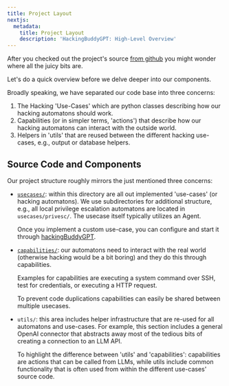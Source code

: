 ```yaml
---
title: Project Layout
nextjs:
  metadata:
    title: Project Layout
    description: 'HackingBuddyGPT: High-Level Overview'
---
```


After you checked out the project's source [from github](https://github.com/ipa-lab/hackingBuddyGPT) you might wonder where all the juicy bits are.

Let's do a quick overview before we delve deeper into our components.

Broadly speaking, we have separated our code base into three concerns:

1. The Hacking 'Use-Cases' which are python classes describing how our hacking automatons should work.
2. Capabilities (or in simpler terms, 'actions') that describe how our hacking automatons can interact with the outside world.
3. Helpers in 'utils' that are reused between the different hacking use-cases, e.g., output or database helpers.

## Source Code and Components

Our project structure roughly mirrors the just mentioned three concerns:

- [`usecases/`](/docs/core-concepts/use-cases): within this directory are all out implemented 'use-cases' (or hacking automatons). We use subdirectories for additional structure, e.g., all local privilege escalation automatons are located in `usecases/privesc/`. The usecase itself typically utilizes an Agent.

  Once you implement a custom use-case, you can configure and start it through [hackingBuddyGPT](/docs/core-concepts/executables).

- [`capabilities/`](/docs/core-concepts/capabilities): our automatons need to interact with the real world (otherwise hacking would be a bit boring) and they do this through capabilities.

  Examples for capabilities are executing a system command over SSH, test for credentials, or executing a HTTP request.

  To prevent code duplications capabilities can easily be shared between multiple usecases.

- `utils/`: this area includes helper infrastructure that are re-used for all automatons and use-cases. For example, this section includes a general OpenAI connector that abstracts away most of the tedious bits of creating a connection to an LLM API.

  To highlight the difference between 'utils' and 'capabilities': capabilities are actions that can be called from LLMs, while utils include common functionality that is often used from within the different use-cases' source code.